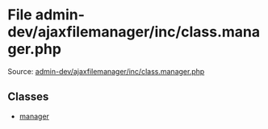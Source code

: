 File admin-dev/ajaxfilemanager/inc/class.manager.php
=========

Source: [admin-dev/ajaxfilemanager/inc/class.manager.php](https://github.com/PrestaShop/PrestaShop/blob/1.5.6.0/admin-dev/ajaxfilemanager/inc/class.manager.php)


Classes
-------

* [manager](class.manager.md)

